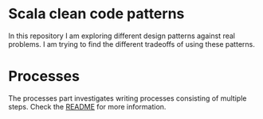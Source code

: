 Scala clean code patterns
=========================

In this repository I am exploring different design patterns against real problems. I 
am trying to find the different tradeoffs of using these patterns.

# Processes

The processes part investigates writing processes consisting of multiple steps. Check 
the [README](src/main/scala/processes/README.md) for more information.
